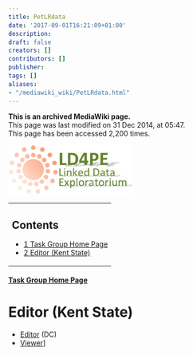 ```yaml
---
title: PetLRdata
date: '2017-09-01T16:21:09+01:00'
description: 
draft: false
creators: []
contributors: []
publisher: 
tags: []
aliases:
- "/mediawiki_wiki/PetLRdata.html"
---
```


 **This is an archived MediaWiki page.**  
This page was last modified on 31 Dec 2014, at 05:47.  
This page has been accessed 2,200 times.

[<img alt="LD4PE Exploratorium logo" src="/mediawiki_wiki/images/Ld4pe-EX.png" width="250" height="100">](/mediawiki_wiki/images/Ld4pe-EX.png)

<table id="toc" class="toc">
  <tr>
    <td>
      <div id="toctitle">
        <h2>Contents</h2>
      </div>
      <ul>
        <li class="toclevel-1 tocsection-1"><a href="#Task_Group_Home_Page"><span class="tocnumber">1</span> <span class="toctext">Task Group Home Page</span></a></li>
        <li class="toclevel-1 tocsection-2"><a href="#Editor_.28Kent_State.29"><span class="tocnumber">2</span> <span class="toctext">Editor (Kent State)</span></a></li>
      </ul>
    </td>
  </tr>
</table>


#### [Task Group Home Page](/mediawiki_wiki/Pet/ld4pe) 

# Editor (Kent State) 

- [Editor](http://metadataetc.org/LD4E.html) (DC)
- [Viewer](http://metadataetc.org/showSavedLD4ERecords.php)]

